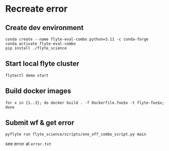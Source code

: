 

# Recreate error

## Create dev environment
```
conda create --name flyte-eval-combo python=3.11 -c conda-forge
conda activate flyte-eval-combo
pip install ./flyte_science
```

## Start local flyte cluster
```
flytectl demo start
```

## Build docker images
```
for x in {1..3}; do docker build . -f Dockerfile.foo$x -t flyte-foo$x; done
```

## Submit wf & get error
```
pyflyte run flyte_science/scripts/one_off_combo_script.py main
```

see error at `error.txt`
